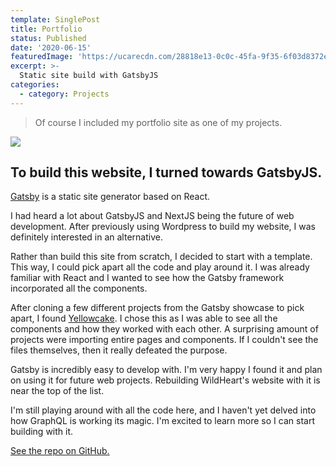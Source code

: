 ```yaml
---
template: SinglePost
title: Portfolio
status: Published
date: '2020-06-15'
featuredImage: 'https://ucarecdn.com/28818e13-0c0c-45fa-9f35-6f03d8372ed1/'
excerpt: >-
  Static site build with GatsbyJS
categories:
  - category: Projects
---
```

>Of course I included my portfolio site as one of my projects. 

![](https://ucarecdn.com/28818e13-0c0c-45fa-9f35-6f03d8372ed1/)

## To build this website, I turned towards GatsbyJS.

[Gatsby](https://www.gatsbyjs.org/) is a static site generator based on React. 

I had heard a lot about GatsbyJS and NextJS being the future of web development. After previously using Wordpress to build my website, I was definitely interested in an alternative.

Rather than build this site from scratch, I decided to start with a template. This way, I could pick apart all the code and play around it. I was already familiar with React and I wanted to see how the Gatsby framework incorporated all the components. 

After cloning a few different projects from the Gatsby showcase to pick apart, I found [Yellowcake](https://github.com/thriveweb/yellowcake). I chose this as I was able to see all the components and how they worked with each other. A surprising amount of projects were importing entire pages and components. If I couldn't see the files themselves, then it really defeated the purpose.

Gatsby is incredibly easy to develop with. I'm very happy I found it and plan on using it for future web projects. Rebuilding WildHeart's website with it is near the top of the list.

I'm still playing around with all the code here, and I haven't yet delved into how GraphQL is working its magic. I'm excited to learn more so I can start building with it.

[See the repo on GitHub.](https://github.com/bigcatplichta/portfolio)